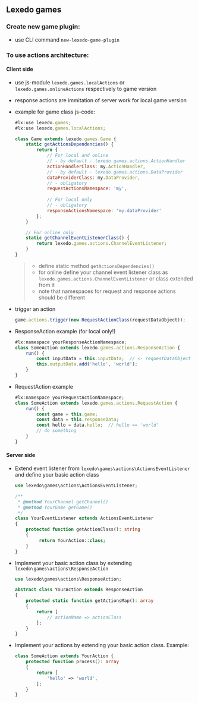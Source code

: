 ## Lexedo games

### Create new game plugin:
- use CLI command `new-lexedo-game-plugin`

### To use actions architecture:
#### Client side
- use js-module `lexedo.games.localActions` or `lexedo.games.onlineActions` respectively to game version
- response actions are immitation of server work for local game version

- example for game class js-code:
    ```js
    #lx:use lexedo.games;
    #lx:use lexedo.games.localActions;
    
    class Game extends lexedo.games.Game {
        static getActionsDependencies() {
            return {
                // For local and online
                // - by default - lexedo.games.actions.ActionHandler
                actionHandlerClass: my.ActionHandler,
                // - by default - lexedo.games.actions.DataProvider
                dataProviderClass: my.DataProvider,
                // - obligatory
                requestActionsNamespace: 'my',
                
                // For local only
                // - obligatory
                responseActionsNamespace: 'my.dataProvider'
            };
        }

        // For online only
        static getChannelEventListenerClass() {
            return lexedo.games.actions.ChannelEventListener;
        }
    }
    ```
    > - define static method `getActionsDependencies()`
    > - for online define your channel event listener class as `lexedo.games.actions.ChannelEventListener` or class extended from it
    > - note that namespaces for request and response actions should be different

- trigger an action
    ```js
    game.actions.trigger(new RequestActionClass(requestDataObject));
    ```

- ResponseAction example (for local only!)
    ```js
    #lx:namespace yourResponseActionNamespace;
    class SomeAction extends lexedo.games.actions.ResponseAction {
        run() {
            const inputData = this.inputData;  // <- requestDataObject
            this.outputData.add('hello', 'world');
        }
    }
    ```

- RequestAction example
    ```js
    #lx:namespace yourRequestActionNamespace;
    class SomeAction extends lexedo.games.actions.RequestAction {
        run() {
            const game = this.game;
            const data = this.responseData;
            const hello = data.hello;  // hello == 'world'
            // do something
        }
    }
    ```

#### Server side
- Extend event listener from `lexedo\games\actions\ActionsEventListener` and define your basic action class
    ```php
    use lexedo\games\actions\ActionsEventListener;
    
    /**
     * @method YourChannel getChannel()
     * @method YourGame getGame()
     */
    class YourEventListener extends ActionsEventListener
    {
        protected function getActionClass(): string
        {
             return YourAction::class;
        }
    }
    ```

- Implement your basic action class by extending `lexedo\games\actions\ResponseAction`
    ```php
    use lexedo\games\actions\ResponseAction;

    abstract class YourAction extends ResponseAction
    {
        protected static function getActionsMap(): array
        {
            return [
                // actionName => actionClass
            ];
        }
    }
    ```

- Implement your actions by extending your basic action class. Example:
    ```php
    class SomeAction extends YourAction {
        protected function process(): array
        {
            return [
                'hello' => 'world',
            ];
        }
    }
    ```
